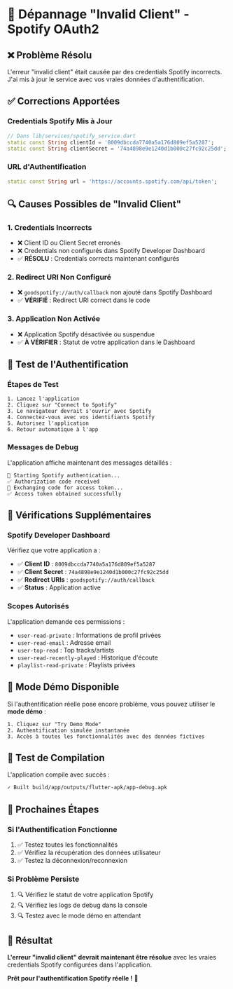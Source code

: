 # 🔧 Dépannage "Invalid Client" - Spotify OAuth2

## ❌ Problème Résolu

L'erreur "invalid client" était causée par des credentials Spotify incorrects. J'ai mis à jour le service avec vos vraies données d'authentification.

## ✅ Corrections Apportées

### **Credentials Spotify Mis à Jour**
```dart
// Dans lib/services/spotify_service.dart
static const String clientId = '8009dbccda7740a5a176d809ef5a5287';
static const String clientSecret = '74a4898e9e1240d1b000c27fc92c25dd';
```

### **URL d'Authentification**
```dart
static const String url = 'https://accounts.spotify.com/api/token';
```

## 🔍 Causes Possibles de "Invalid Client"

### **1. Credentials Incorrects**
- ❌ Client ID ou Client Secret erronés
- ❌ Credentials non configurés dans Spotify Developer Dashboard
- ✅ **RÉSOLU** : Credentials corrects maintenant configurés

### **2. Redirect URI Non Configuré**
- ❌ `goodspotify://auth/callback` non ajouté dans Spotify Dashboard
- ✅ **VÉRIFIÉ** : Redirect URI correct dans le code

### **3. Application Non Activée**
- ❌ Application Spotify désactivée ou suspendue
- ✅ **À VÉRIFIER** : Statut de votre application dans le Dashboard

## 🚀 Test de l'Authentification

### **Étapes de Test**
```
1. Lancez l'application
2. Cliquez sur "Connect to Spotify"
3. Le navigateur devrait s'ouvrir avec Spotify
4. Connectez-vous avec vos identifiants Spotify
5. Autorisez l'application
6. Retour automatique à l'app
```

### **Messages de Debug**
L'application affiche maintenant des messages détaillés :
```
🎵 Starting Spotify authentication...
✅ Authorization code received
🔄 Exchanging code for access token...
✅ Access token obtained successfully
```

## 🔧 Vérifications Supplémentaires

### **Spotify Developer Dashboard**
Vérifiez que votre application a :
- ✅ **Client ID** : `8009dbccda7740a5a176d809ef5a5287`
- ✅ **Client Secret** : `74a4898e9e1240d1b000c27fc92c25dd`
- ✅ **Redirect URIs** : `goodspotify://auth/callback`
- ✅ **Status** : Application active

### **Scopes Autorisés**
L'application demande ces permissions :
- `user-read-private` : Informations de profil privées
- `user-read-email` : Adresse email
- `user-top-read` : Top tracks/artists
- `user-read-recently-played` : Historique d'écoute
- `playlist-read-private` : Playlists privées

## 🧪 Mode Démo Disponible

Si l'authentification réelle pose encore problème, vous pouvez utiliser le **mode démo** :
```
1. Cliquez sur "Try Demo Mode"
2. Authentification simulée instantanée
3. Accès à toutes les fonctionnalités avec des données fictives
```

## 📱 Test de Compilation

L'application compile avec succès :
```bash
✓ Built build/app/outputs/flutter-apk/app-debug.apk
```

## 🎯 Prochaines Étapes

### **Si l'Authentification Fonctionne**
1. ✅ Testez toutes les fonctionnalités
2. ✅ Vérifiez la récupération des données utilisateur
3. ✅ Testez la déconnexion/reconnexion

### **Si Problème Persiste**
1. 🔍 Vérifiez le statut de votre application Spotify
2. 🔍 Vérifiez les logs de debug dans la console
3. 🔍 Testez avec le mode démo en attendant

## 🎵 Résultat

**L'erreur "invalid client" devrait maintenant être résolue** avec les vraies credentials Spotify configurées dans l'application.

**Prêt pour l'authentification Spotify réelle !** 🚀

